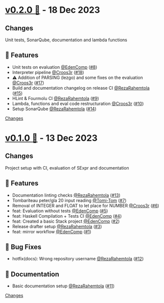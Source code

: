 <a name="v0.2.0"></a>
# [v0.2.0 🌈](https://github.com/EdenComp/GLaDOS/releases/tag/v0.2.0) - 18 Dec 2023

## Changes

Unit tests, SonarQube, documentation and lambda functions

## 🚀 Features
- Unit tests on evaluation [@EdenComp](https://github.com/EdenComp) ([#8](https://github.com/EdenComp/GLaDOS/issues/8))
- Interpreter pipeline [@Croos3r](https://github.com/Croos3r) ([#18](https://github.com/EdenComp/GLaDOS/issues/18))
- :warning: Addition of PARSING (lezgo) and some fixes on the evaluation [@Croos3r](https://github.com/Croos3r) ([#17](https://github.com/EdenComp/GLaDOS/issues/17))
- Build and documentation changelog on release CI [@RezaRahemtola](https://github.com/RezaRahemtola) ([#15](https://github.com/EdenComp/GLaDOS/issues/15))
- HLint \& Fourmolu CI [@RezaRahemtola](https://github.com/RezaRahemtola) ([#9](https://github.com/EdenComp/GLaDOS/issues/9))
- Lambda, functions and eval code restructuration [@Croos3r](https://github.com/Croos3r) ([#10](https://github.com/EdenComp/GLaDOS/issues/10))
- Setup SonarQube [@RezaRahemtola](https://github.com/RezaRahemtola) ([#14](https://github.com/EdenComp/GLaDOS/issues/14))


[Changes][v0.2.0]


<a name="v0.1.0"></a>
# [v0.1.0 🌈](https://github.com/EdenComp/GLaDOS/releases/tag/v0.1.0) - 13 Dec 2023

## Changes

Project setup with CI, evaluation of SExpr and documentation

## 🚀 Features

- Documentation linting checks [@RezaRahemtola](https://github.com/RezaRahemtola) ([#13](https://github.com/EdenComp/GLaDOS/issues/13))
- Tombariteau peter/gla 20 input reading [@Tomi-Tom](https://github.com/Tomi-Tom) ([#7](https://github.com/EdenComp/GLaDOS/issues/7))
- Removal of INTEGER and FLOAT to let place for NUMBER [@Croos3r](https://github.com/Croos3r) ([#6](https://github.com/EdenComp/GLaDOS/issues/6))
- feat: Evaluation without tests [@EdenComp](https://github.com/EdenComp) ([#5](https://github.com/EdenComp/GLaDOS/issues/5))
- feat: Haskell Compilation + Tests CI [@EdenComp](https://github.com/EdenComp) ([#4](https://github.com/EdenComp/GLaDOS/issues/4))
- feat: Created a basic Stack project [@EdenComp](https://github.com/EdenComp) ([#2](https://github.com/EdenComp/GLaDOS/issues/2))
- Release drafter setup [@RezaRahemtola](https://github.com/RezaRahemtola) ([#3](https://github.com/EdenComp/GLaDOS/issues/3))
- feat: mirror workflow [@EdenComp](https://github.com/EdenComp) ([#1](https://github.com/EdenComp/GLaDOS/issues/1))

## 🐛 Bug Fixes

- hotfix(docs): Wrong repository username [@RezaRahemtola](https://github.com/RezaRahemtola) ([#12](https://github.com/EdenComp/GLaDOS/issues/12))

## 📄 Documentation

- Basic documentation setup [@RezaRahemtola](https://github.com/RezaRahemtola) ([#11](https://github.com/EdenComp/GLaDOS/issues/11))


[Changes][v0.1.0]


[v0.2.0]: https://github.com/EdenComp/GLaDOS/compare/v0.1.0...v0.2.0
[v0.1.0]: https://github.com/EdenComp/GLaDOS/tree/v0.1.0

<!-- Generated by https://github.com/rhysd/changelog-from-release v3.7.1 -->
